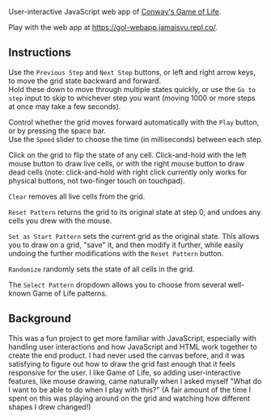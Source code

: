 User-interactive JavaScript web app of [Conway's Game of Life](https://en.wikipedia.org/wiki/Conway%27s_Game_of_Life).

Play with the web app at https://gol-webapp.jamaisvu.repl.co/.

## Instructions

Use the `Previous Step` and `Next Step` buttons, or left and right arrow keys, to move the grid state backward and forward.<br>
Hold these down to move through multiple states quickly, or use the `Go to step` input to skip to whichever step you want (moving 1000 or more steps at once may take a few seconds).

Control whether the grid moves forward automatically with the `Play` button, or by pressing the space bar.<br>
Use the `Speed` slider to choose the time (in milliseconds) between each step.

Click on the grid to flip the state of any cell. Click-and-hold with the left mouse button to draw live cells, or with the right mouse button to draw dead cells (note: click-and-hold with right click currently only works for physical buttons, not two-finger touch on touchpad).

`Clear` removes all live cells from the grid.

`Reset Pattern` returns the grid to its original state at step 0, and undoes any cells you drew with the mouse.

`Set as Start Pattern` sets the current grid as the original state. This allows you to draw on a grid, "save" it, and then modify it further, while easily undoing the further modifications with the `Reset Pattern` button.

`Randomize` randomly sets the state of all cells in the grid.

The `Select Pattern` dropdown allows you to choose from several well-known Game of Life patterns.

## Background

This was a fun project to get more familiar with JavaScript, especially with handling user interactions and how JavaScript and HTML work together to create the end product. I had never used the canvas before, and it was satisfying to figure out how to draw the grid fast enough that it feels responsive for the user. I like Game of Life, so adding user-interactive features, like mouse drawing, came naturally when I asked myself "What do I want to be able to do when I play with this?" (A fair amount of the time I spent on this was playing around on the grid and watching how different shapes I drew changed!)
